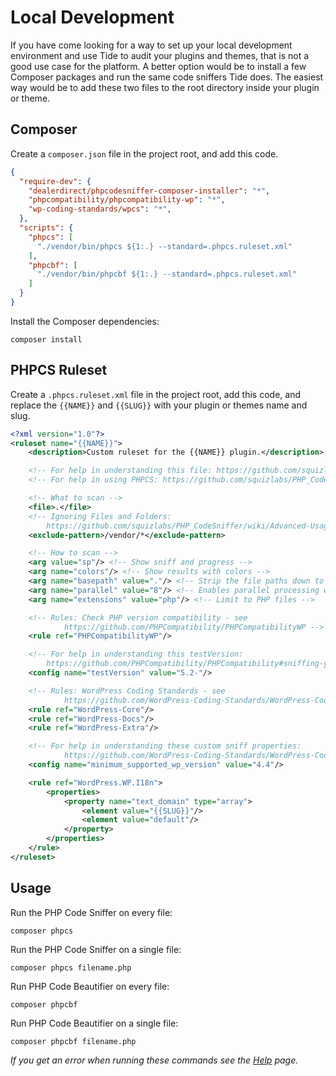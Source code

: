 # Local Development

If you have come looking for a way to set up your local development environment and use Tide to audit your plugins and themes, that is not a good use case for the platform. A better option would be to install a few Composer packages and run the same code sniffers Tide does. The easiest way would be to add these two files to the root directory inside your plugin or theme.

## Composer

Create a `composer.json` file in the project root, and add this code.

```json
{
  "require-dev": {
    "dealerdirect/phpcodesniffer-composer-installer": "*",
    "phpcompatibility/phpcompatibility-wp": "*",
    "wp-coding-standards/wpcs": "*",
  },
  "scripts": {
    "phpcs": [
      "./vendor/bin/phpcs ${1:.} --standard=.phpcs.ruleset.xml"
    ],
    "phpcbf": [
      "./vendor/bin/phpcbf ${1:.} --standard=.phpcs.ruleset.xml"
    ]
  }
}
```

Install the Composer dependencies:

```
composer install
```

## PHPCS Ruleset

Create a `.phpcs.ruleset.xml` file in the project root, add this code, and replace the `{{NAME}}` and `{{SLUG}}` with your plugin or themes name and slug.

```xml
<?xml version="1.0"?>
<ruleset name="{{NAME}}">
    <description>Custom ruleset for the {{NAME}} plugin.</description>

    <!-- For help in understanding this file: https://github.com/squizlabs/PHP_CodeSniffer/wiki/Annotated-ruleset.xml -->
    <!-- For help in using PHPCS: https://github.com/squizlabs/PHP_CodeSniffer/wiki/Usage -->

    <!-- What to scan -->
    <file>.</file>
    <!-- Ignoring Files and Folders:
        https://github.com/squizlabs/PHP_CodeSniffer/wiki/Advanced-Usage#ignoring-files-and-folders -->
    <exclude-pattern>/vendor/*</exclude-pattern>

    <!-- How to scan -->
    <arg value="sp"/> <!-- Show sniff and progress -->
    <arg name="colors"/> <!-- Show results with colors -->
    <arg name="basepath" value="."/> <!-- Strip the file paths down to the relevant bit -->
    <arg name="parallel" value="8"/> <!-- Enables parallel processing when available for faster results. -->
    <arg name="extensions" value="php"/> <!-- Limit to PHP files -->

    <!-- Rules: Check PHP version compatibility - see
            https://github.com/PHPCompatibility/PHPCompatibilityWP -->
    <rule ref="PHPCompatibilityWP"/>

    <!-- For help in understanding this testVersion:
        https://github.com/PHPCompatibility/PHPCompatibility#sniffing-your-code-for-compatibility-with-specific-php-versions -->
    <config name="testVersion" value="5.2-"/>

    <!-- Rules: WordPress Coding Standards - see
            https://github.com/WordPress-Coding-Standards/WordPress-Coding-Standards -->
    <rule ref="WordPress-Core"/>
    <rule ref="WordPress-Docs"/>
    <rule ref="WordPress-Extra"/>

    <!-- For help in understanding these custom sniff properties:
            https://github.com/WordPress-Coding-Standards/WordPress-Coding-Standards/wiki/Customizable-sniff-properties -->
    <config name="minimum_supported_wp_version" value="4.4"/>

    <rule ref="WordPress.WP.I18n">
        <properties>
            <property name="text_domain" type="array">
                <element value="{{SLUG}}"/>
                <element value="default"/>
            </property>
        </properties>
    </rule>
</ruleset>
```

## Usage

Run the PHP Code Sniffer on every file:

```
composer phpcs
```

Run the PHP Code Sniffer on a single file:

```
composer phpcs filename.php
```

Run PHP Code Beautifier on every file:

```
composer phpcbf
```

Run PHP Code Beautifier on a single file:

```
composer phpcbf filename.php
```

_If you get an error when running these commands see the [Help](/help#local-development) page._